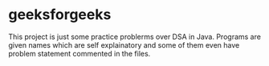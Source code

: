 # geeksforgeeks

This project is just some practice problerms over DSA in Java.
Programs are given names which are self explainatory and some of them even have problem statement commented in the files.
